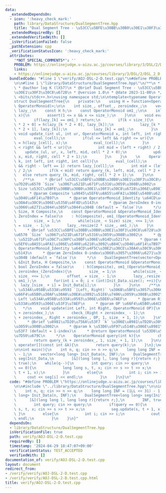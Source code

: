 ```yaml
---
data:
  _extendedDependsOn:
  - icon: ':heavy_check_mark:'
    path: library/DataStructure/DualSegmentTree.hpp
    title: "Dual Segment Tree - \u53CC\u5BFE\u30BB\u30B0\u30E1\u30F3\u30C8\u6728"
  _extendedRequiredBy: []
  _extendedVerifiedWith: []
  _isVerificationFailed: false
  _pathExtension: cpp
  _verificationStatusIcon: ':heavy_check_mark:'
  attributes:
    '*NOT_SPECIAL_COMMENTS*': ''
    PROBLEM: https://onlinejudge.u-aizu.ac.jp/courses/library/3/DSL/2/DSL_2_D
    links:
    - https://onlinejudge.u-aizu.ac.jp/courses/library/3/DSL/2/DSL_2_D
  bundledCode: "#line 1 \"verify/AOJ-DSL-2-D.test.cpp\"\n#define PROBLEM \"https://onlinejudge.u-aizu.ac.jp/courses/library/3/DSL/2/DSL_2_D\"\
    \n\n#line 1 \"library/DataStructure/DualSegmentTree.hpp\"\n/**\n * @file DualSegmentTree.hpp\n\
    \ * @author log K (lX57)\n * @brief Dual Segment Tree - \u53CC\u5BFE\u30BB\u30B0\
    \u30E1\u30F3\u30C8\u6728\n * @version 1.0\n * @date 2023-11-08\n */\n\n#include\
    \ <bits/stdc++.h>\nusing namespace std;\n\ntemplate<typename OperatorMonoid>\n\
    struct DualSegmentTree{\n    private:\n    using H = function<OperatorMonoid(OperatorMonoid,\
    \ OperatorMonoid)>;\n\n    int size_, offset_, zeroindex_;\n    vector<OperatorMonoid>\
    \ lazy_;\n    const H h;\n    const OperatorMonoid om1_;\n\n    inline void check_(int\
    \ x){\n        assert(1 <= x && x <= size_);\n    }\n\n    void eval_(int k){\n\
    \        if(lazy_[k] == om1_) return;\n        if(k < size_){\n            lazy_[k\
    \ * 2 + 0] = h(lazy_[k * 2 + 0], lazy_[k]);\n            lazy_[k * 2 + 1] = h(lazy_[k\
    \ * 2 + 1], lazy_[k]);\n            lazy_[k] = om1_;\n        }\n    }\n\n   \
    \ void update_(int ul, int ur, OperatorMonoid x, int left, int right, int cell){\n\
    \        eval_(cell);\n        if(ul <= left && right <= ur){\n            lazy_[cell]\
    \ = h(lazy_[cell], x);\n            eval_(cell);\n        }\n        else if(ul\
    \ < right && left < ur){\n            int mid = (left + right) / 2;\n        \
    \    update_(ul, ur, x, left, mid, cell * 2 + 0);\n            update_(ul, ur,\
    \ x, mid, right, cell * 2 + 1);\n        }\n    }\n    \n    OperatorMonoid query_(int\
    \ k, int left, int right, int cell){\n        eval_(cell);\n        if(k == left\
    \ && right - left == 1) return lazy_[cell];\n        int mid = (left + right)\
    \ / 2;\n        if(k < mid) return query_(k, left, mid, cell * 2 + 0);\n     \
    \   else return query_(k, mid, right, cell * 2 + 1);\n    }\n\n    public:\n \
    \   /**\n     * @brief \u53CC\u5BFE\u30BB\u30B0\u30E1\u30F3\u30C8\u6728\u3092\u8981\
    \u7D20\u6570 `Size` \u3067\u521D\u671F\u5316\u3059\u308B\u3002\n     * @param\
    \ Size \u53CC\u5BFE\u30BB\u30B0\u30E1\u30F3\u30C8\u6728\u306E\u8981\u7D20\u6570\
    \n     * @param Composite \u9045\u5EF6\u8A55\u4FA1\u306E\u5408\u6210\u3092\u884C\
    \u3046\u6F14\u7B97\n     * @param OperatorMonoid_Identity \u64CD\u4F5C\u30E2\u30CE\
    \u30A4\u30C9\u306E\u5358\u4F4D\u5143\n     * @param ZeroIndex 0-index\u3068\u3057\
    \u3066\u6271\u3044\u305F\u3044\u304B (default = `false`)\n     */\n    DualSegmentTree(int\
    \ Size, H Composite,\n    const OperatorMonoid &OperatorMonoid_Identity, bool\
    \ ZeroIndex = false)\n    : h(Composite), om1_(OperatorMonoid_Identity), zeroindex_(ZeroIndex){\n\
    \        size_ = 1;\n        while(size_ < Size) size_ <<= 1;\n        offset_\
    \ = size_ - 1;\n        lazy_.resize(2 * size_, om1_);\n    }\n    \n    /**\n\
    \     * @brief \u53CC\u5BFE\u30BB\u30B0\u30E1\u30F3\u30C8\u6728\u3092\u8981\u7D20\
    \u6570 `Size` \u3067\u521D\u671F\u5316\u3059\u308B\u3002\n     * @param Init_Data\
    \ \u521D\u671F\u30C7\u30FC\u30BF\u306E\u914D\u5217\n     * @param Composite \u9045\
    \u5EF6\u8A55\u4FA1\u306E\u5408\u6210\u3092\u884C\u3046\u6F14\u7B97\n     * @param\
    \ OperatorMonoid_Identity \u64CD\u4F5C\u30E2\u30CE\u30A4\u30C9\u306E\u5358\u4F4D\
    \u5143\n     * @param ZeroIndex 0-index\u3068\u3057\u3066\u6271\u3044\u305F\u3044\
    \u304B (default = `false`)\n     */\n    DualSegmentTree(vector<OperatorMonoid>\
    \ &Init_Data, H Composite,\n    const OperatorMonoid &OperatorMonoid_Identity,\
    \ bool ZeroIndex = false)\n    : h(Composite), om1_(OperatorMonoid_Identity),\
    \ zeroindex_(ZeroIndex){\n        size_ = 1;\n        while(size_ < (int)Init_Data.size())\
    \ size_ <<= 1;\n        offset_ = size_ - 1;\n        lazy_.resize(2 * size_,\
    \ om1_);\n        for(int i = 0; i < (int)Init_Data.size(); ++i){\n          \
    \  lazy_[size_ + i] = Init_Data[i];\n        }\n    }\n\n    /**\n     * @brief\
    \ \u534A\u958B\u533A\u9593 `[Left, Right)` \u306B\u5BFE\u3057\u3066\u533A\u9593\
    \u66F4\u65B0\u30AF\u30A8\u30EA\u3092\u51E6\u7406\u3059\u308B\u3002\n     * @param\
    \ Left \u534A\u958B\u533A\u9593\u306E\u5DE6\u7AEF\n     * @param Right \u534A\u958B\
    \u533A\u9593\u306E\u53F3\u7AEF\n     * @param OP \u66F4\u65B0\u64CD\u4F5C\n  \
    \   */\n    void update(int Left, int Right, OperatorMonoid OP){\n        check_(Left\
    \ + zeroindex_);\n        check_(Right + zeroindex_ - 1);\n        update_(Left\
    \ + zeroindex_, Right + zeroindex_, OP, 1, size_ + 1, 1);\n    }\n\n    /**\n\
    \     * @brief \u8981\u7D20\u756A\u53F7 `k` \u306E\u8981\u7D20\u3092\u53D6\u5F97\
    \u3059\u308B\u3002\n     * @param k \u53D6\u5F97\u5148\u306E\u8981\u7D20\u756A\
    \u53F7 (default = 1-index)\n     * @return OperatorMonoid \u53D6\u5F97\u3057\u305F\
    \u7D50\u679C\n     */\n    OperatorMonoid query(int k){\n        check_(k + zeroindex_);\n\
    \        return query_(k + zeroindex_, 1, size_ + 1, 1);\n    }\n\n    OperatorMonoid\
    \ operator[](const int &k){\n        return query(k);\n    }\n};\n#line 4 \"verify/AOJ-DSL-2-D.test.cpp\"\
    \n\nint main(){\n    int n, q; cin >> n >> q;\n    long long INF = (1LL << 31)\
    \ - 1;\n    vector<long long> Init_Data(n, INF);\n    DualSegmentTree<long long>\
    \ seg(Init_Data,\n        [&](long long l, long long r){return r;},\n        INF,\
    \ true);\n    while(q--){\n        int query; cin >> query;\n        if(query\
    \ == 0){\n            long long s, t, x; cin >> s >> t >> x;\n            seg.update(s,\
    \ t + 1, x);\n        }\n        else{\n            int i; cin >> i;\n       \
    \     cout << seg[i] << endl;\n        }\n    }\n}\n"
  code: "#define PROBLEM \"https://onlinejudge.u-aizu.ac.jp/courses/library/3/DSL/2/DSL_2_D\"\
    \n\n#include \"../library/DataStructure/DualSegmentTree.hpp\"\n\nint main(){\n\
    \    int n, q; cin >> n >> q;\n    long long INF = (1LL << 31) - 1;\n    vector<long\
    \ long> Init_Data(n, INF);\n    DualSegmentTree<long long> seg(Init_Data,\n  \
    \      [&](long long l, long long r){return r;},\n        INF, true);\n    while(q--){\n\
    \        int query; cin >> query;\n        if(query == 0){\n            long long\
    \ s, t, x; cin >> s >> t >> x;\n            seg.update(s, t + 1, x);\n       \
    \ }\n        else{\n            int i; cin >> i;\n            cout << seg[i] <<\
    \ endl;\n        }\n    }\n}"
  dependsOn:
  - library/DataStructure/DualSegmentTree.hpp
  isVerificationFile: true
  path: verify/AOJ-DSL-2-D.test.cpp
  requiredBy: []
  timestamp: '2024-04-29 18:47:07+09:00'
  verificationStatus: TEST_ACCEPTED
  verifiedWith: []
documentation_of: verify/AOJ-DSL-2-D.test.cpp
layout: document
redirect_from:
- /verify/verify/AOJ-DSL-2-D.test.cpp
- /verify/verify/AOJ-DSL-2-D.test.cpp.html
title: verify/AOJ-DSL-2-D.test.cpp
---
```

